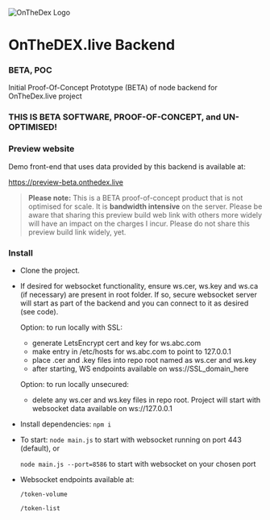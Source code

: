![OnTheDex Logo](https://preview-beta.onthedex.live/onthedex_logo_simple.svg)

# OnTheDEX.live Backend
### BETA, POC
Initial Proof-Of-Concept Prototype (BETA) of node backend for OnTheDex.live project


### THIS IS BETA SOFTWARE, PROOF-OF-CONCEPT, and UN-OPTIMISED!


### Preview website
Demo front-end that uses data provided by this backend is available at:

https://preview-beta.onthedex.live

> **Please note:** This is a BETA proof-of-concept product that is not optimised for scale.  It is **bandwidth intensive** on the server.  Please be aware that sharing this preview build web link with others more widely will have an impact on the charges I incur.  Please do not share this preview build link widely, yet.

### Install
- Clone the project.
- If desired for websocket functionality, ensure ws.cer, ws.key and ws.ca (if necessary) are present in root folder.  If so, secure websocket server will start as part of the backend and you can connect to it as desired (see code).

    Option: to run locally with SSL:
     - generate LetsEncrypt cert and key for ws.abc.com
     - make entry in /etc/hosts for ws.abc.com to point to 127.0.0.1
     - place .cer and .key files into repo root named as ws.cer and ws.key
     - after starting, WS endpoints available on wss://SSL_domain_here

    Option: to run locally unsecured:
     - delete any ws.cer and ws.key files in repo root.  Project will start with websocket data available on ws://127.0.0.1
        
- Install dependencies:
    `npm i`

- To start:
    `node main.js` to start with websocket running on port 443 (default), or

    `node main.js --port=8586` to start with websocket on your chosen port

- Websocket endpoints available at:

    `/token-volume`

    `/token-list`
